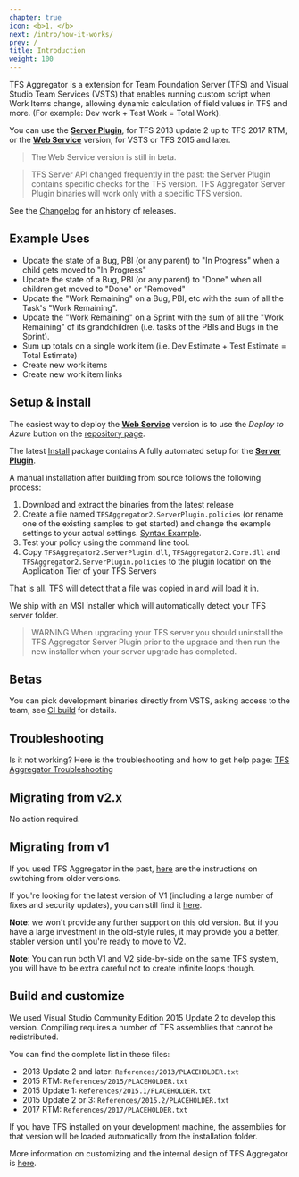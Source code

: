```yaml
---
chapter: true
icon: <b>1. </b>
next: /intro/how-it-works/
prev: /
title: Introduction
weight: 100
---
```


TFS Aggregator is a extension for Team Foundation Server (TFS) and Visual Studio Team Services (VSTS)
that enables running custom script when Work Items change,
allowing dynamic calculation of field values in TFS and more.
(For example: Dev work + Test Work = Total Work).

You can use the [**Server Plugin**](https://github.com/tfsaggregator/tfsaggregator), for TFS 2013 update 2 up to TFS 2017 RTM, or the [**Web Service**](https://github.com/tfsaggregator/tfsaggregator-webhooks) version, for VSTS or TFS 2015 and later.

> The Web Service version is still in beta.

> TFS Server API changed frequently in the past: the Server Plugin contains specific checks for the TFS version.
> TFS Aggregator Server Plugin binaries will work only with a specific TFS version.

See the [Changelog](/CHANGELOG/) for an history of releases.

## Example Uses

 - Update the state of a Bug, PBI (or any parent) to "In Progress" when a child gets moved to "In Progress"
 - Update the state of a Bug, PBI (or any parent) to "Done" when all children get moved to "Done" or "Removed"
 - Update the "Work Remaining" on a Bug, PBI, etc with the sum of all the Task's "Work Remaining".
 - Update the "Work Remaining" on a Sprint with the sum of all the "Work Remaining" of its grandchildren (i.e. tasks of the PBIs and Bugs in the Sprint).
 - Sum up totals on a single work item (i.e. Dev Estimate + Test Estimate = Total Estimate)
 - Create new work items
 - Create new work item links

## Setup & install

The easiest way to deploy the [**Web Service**](https://github.com/tfsaggregator/tfsaggregator-webhooks) version is to use the _Deploy to Azure_ button on the [repository page](https://github.com/tfsaggregator/tfsaggregator-webhooks).

The latest [Install](https://github.com/tfsaggregator/tfsaggregator/releases) package contains A fully automated setup for the [**Server Plugin**](https://github.com/tfsaggregator/tfsaggregator).

A manual installation after building from source follows the following process:

 1. Download and extract the binaries from the latest release
 2. Create a file named `TFSAggregator2.ServerPlugin.policies` (or rename one of the existing samples to get started) and change the example settings to your actual settings. [Syntax Example](/using/policy-syntax). 
 3. Test your policy using the command line tool.
 4. Copy `TFSAggregator2.ServerPlugin.dll`, `TFSAggregator2.Core.dll` and `TFSAggregator2.ServerPlugin.policies` to the plugin location on the Application Tier of your TFS Servers

That is all. TFS will detect that a file was copied in and will load it in.

We ship with an MSI installer which will automatically detect your TFS server folder.

> WARNING When upgrading your TFS server you should uninstall the TFS Aggregator Server Plugin prior to the upgrade and then run the new installer when your server upgrade has completed.


## Betas
You can pick development binaries directly from VSTS, asking access to the team, see [CI build](/contrib/continuous-integration) for details.


## Troubleshooting
Is it not working? Here is the troubleshooting and how to get help page: [TFS Aggregator Troubleshooting](/admin/troubleshooting)


## Migrating from v2.x
No action required.


## Migrating from v1
If you used TFS Aggregator in the past, [here](/using/upgrade-from-v1) are the instructions on switching from older versions.

If you're looking for the latest version of V1 (including a large number of fixes and security updates), you can still find it [here](https://github.com/tfsaggregator/tfsaggregator/tree/8ae990810f580c161247a6f6f4720d9b72d98288). 

**Note**: we won't provide any further support on this old version. But if you have a large investment in the old-style rules, it may provide you a better, stabler version until you're ready to move to V2. 

**Note**: You can run both V1 and V2 side-by-side on the same TFS system, you will have to be extra careful not to create infinite loops though.

## Build and customize
We used Visual Studio Community Edition 2015 Update 2 to develop this version.
Compiling requires a number of TFS assemblies that cannot be redistributed. 

You can find the complete list in these files:

 - 2013 Update 2 and later: `References/2013/PLACEHOLDER.txt`
 - 2015 RTM: `References/2015/PLACEHOLDER.txt`
 - 2015 Update 1: `References/2015.1/PLACEHOLDER.txt`
 - 2015 Update 2 or 3: `References/2015.2/PLACEHOLDER.txt`
 - 2017 RTM: `References/2017/PLACEHOLDER.txt`

If you have TFS installed on your development machine, the assemblies for that version will be loaded automatically from the installation folder.

More information on customizing and the internal design of TFS Aggregator is [here](/contrib/developer-intro).